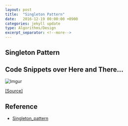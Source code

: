 ```yaml
---
layout: post
title:  "Singleton Pattern"
date:   2016-12-19 00:00:00 +0900
categories: jekyll update
type: Algorithms/Design
excerpt_separator: <!--more-->
---
```


<!--more-->


Singleton Pattern
---


Code Snippets over Here and There...
---

![Imgur](http://i.imgur.com/8fBlAPQ.png)

[[Source]][S1]


Reference
---
- [Singleton_pattern][R1]


[R1]: https://en.wikipedia.org/wiki/Singleton_pattern
[S1]: http://googledatalab.github.io/pydatalab/_modules/datalab/storage/_bucket.html#Bucket
